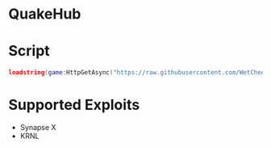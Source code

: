 # QuakeHub

# Script
```lua
loadstring(game:HttpGetAsync("https://raw.githubusercontent.com/WetCheezit/QuakeHub/main/main.lua"))();
```

# Supported Exploits
 - Synapse X
 - KRNL
